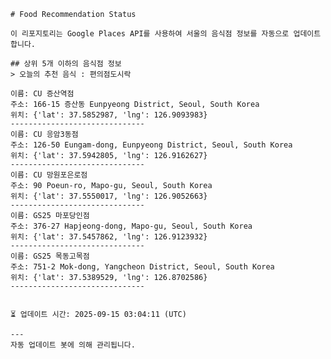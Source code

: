 
    # Food Recommendation Status

    이 리포지토리는 Google Places API를 사용하여 서울의 음식점 정보를 자동으로 업데이트합니다.

    ## 상위 5개 이하의 음식점 정보
    > 오늘의 추천 음식 : 편의점도시락

	이름: CU 증산역점
	주소: 166-15 증산동 Eunpyeong District, Seoul, South Korea
	위치: {'lat': 37.5852987, 'lng': 126.9093983}
	------------------------------
	이름: CU 응암3동점
	주소: 126-50 Eungam-dong, Eunpyeong District, Seoul, South Korea
	위치: {'lat': 37.5942805, 'lng': 126.9162627}
	------------------------------
	이름: CU 망원포은로점
	주소: 90 Poeun-ro, Mapo-gu, Seoul, South Korea
	위치: {'lat': 37.5550017, 'lng': 126.9052663}
	------------------------------
	이름: GS25 마포당인점
	주소: 376-27 Hapjeong-dong, Mapo-gu, Seoul, South Korea
	위치: {'lat': 37.5457862, 'lng': 126.9123932}
	------------------------------
	이름: GS25 목동고목점
	주소: 751-2 Mok-dong, Yangcheon District, Seoul, South Korea
	위치: {'lat': 37.5389529, 'lng': 126.8702586}
	------------------------------


    ⏳ 업데이트 시간: 2025-09-15 03:04:11 (UTC)

    ---
    자동 업데이트 봇에 의해 관리됩니다.
    